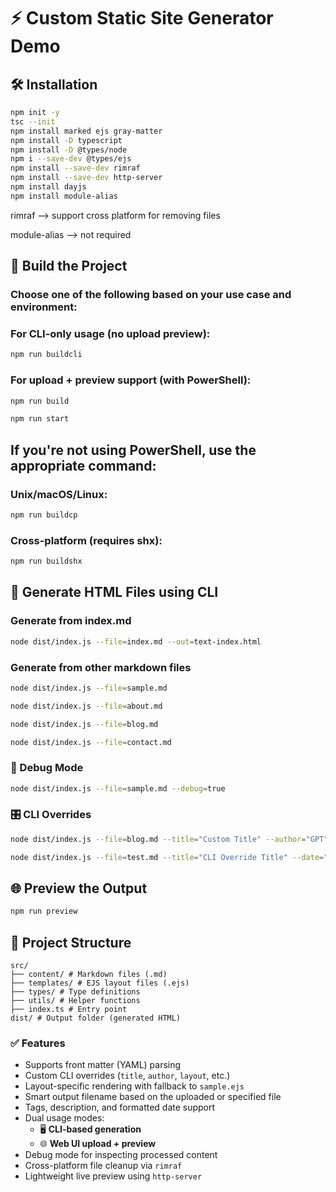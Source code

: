 # ⚡ Custom Static Site Generator Demo

## 🛠 Installation

```sh
npm init -y
tsc --init
npm install marked ejs gray-matter
npm install -D typescript
npm install -D @types/node
npm i --save-dev @types/ejs
npm install --save-dev rimraf
npm install --save-dev http-server
npm install dayjs
npm install module-alias
```

rimraf --> support cross platform for removing files

module-alias --> not required

## 🚧 Build the Project

### Choose one of the following based on your use case and environment:

### For CLI-only usage (no upload preview):

```sh
npm run buildcli
```

### For upload + preview support (with PowerShell):

```sh
npm run build
```

```sh
npm run start
```

## If you're not using PowerShell, use the appropriate command:

### Unix/macOS/Linux:

```sh
npm run buildcp
```

### Cross-platform (requires shx):

```sh
npm run buildshx
```

## 🚀 Generate HTML Files using CLI

### Generate from index.md

```sh
node dist/index.js --file=index.md --out=text-index.html
```

### Generate from other markdown files

```sh
node dist/index.js --file=sample.md
```

```sh
node dist/index.js --file=about.md
```

```sh
node dist/index.js --file=blog.md
```

```sh
node dist/index.js --file=contact.md
```

### 🐛 Debug Mode

```sh
node dist/index.js --file=sample.md --debug=true
```

### 🎛 CLI Overrides

```sh
node dist/index.js --file=blog.md --title="Custom Title" --author="GPT" --layout=blog --out=test-blog.html
```

```sh
node dist/index.js --file=test.md --title="CLI Override Title" --date="2025-04-01" --author="CLI Bot" --layout=test --description="This is a CLI test for the static site generator." --tags=typescript,test,cli --out=test-output.html
```

## 🌐 Preview the Output

```sh
npm run preview
```

## 📁 Project Structure

```
src/
├── content/ # Markdown files (.md)
├── templates/ # EJS layout files (.ejs)
├── types/ # Type definitions
├── utils/ # Helper functions
├── index.ts # Entry point
dist/ # Output folder (generated HTML)
```

### ✅ Features

- Supports front matter (YAML) parsing
- Custom CLI overrides (`title`, `author`, `layout`, etc.)
- Layout-specific rendering with fallback to `sample.ejs`
- Smart output filename based on the uploaded or specified file
- Tags, description, and formatted date support
- Dual usage modes:
  - 🖥️ **CLI-based generation**
  - 🌐 **Web UI upload + preview**
- Debug mode for inspecting processed content
- Cross-platform file cleanup via `rimraf`
- Lightweight live preview using `http-server`
